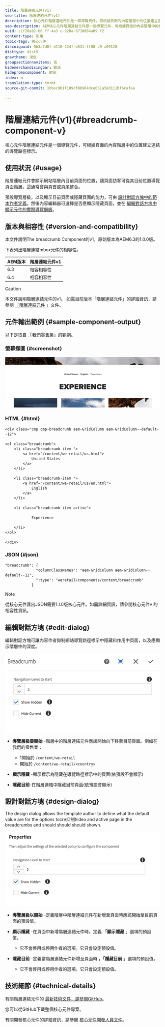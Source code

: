 ```yaml
---
title: 階層連結元件(v1)
seo-title: 階層連結元件(v1)
description: 核心元件階層連結元件是一個導覽元件，可根據頁面的內容階層中的位置建立連結的導覽路徑標示。
seo-description: AEM核心元件階層連結元件是一個導覽元件，可根據頁面的內容階層中的位置建立連結的導覽路徑標示。
uuid: c1f20a82-b6 ff-4a3 c-920a-6710084a69 f2
content-type: 引用
topic-tags: 核心元件
discoiquuid: 0b3a7d8f-d110-424f-b531-ff88 c9 a09128
disttype: dist5
gnavtheme: 淺色
groupsectionnavitems: 否
hidemerchandisingbar: 繼承
hidepromocomponent: 繼承
index: n
translation-type: tm+mt
source-git-commit: 1bbec9b1f109df88964dce051a58d111bf6cafaa

---
```



# 階層連結元件(v1){#breadcrumb-component-v}

核心元件階層連結元件是一個導覽元件，可根據頁面的內容階層中的位置建立連結的導覽路徑標示。

## 使用狀況 {#usage}

階層連結元件會顯示網站階層內目前頁面的位置，讓頁面訪客可從其目前位置導覽頁面階層。這通常會與頁首或頁尾整合。

預設導覽層級，以及顯示目前頁面或隱藏頁面的能力，可由 [設計對話方塊中的範本作者定義](breadcrumb-v1.md#main-pars_title_1995166862)。然後內容編輯器可選擇是否應顯示隱藏頁面，並在 [編輯對話方塊中顯示元件的實際導覽層級](breadcrumb-v1.md#main-pars_title)。

## 版本與相容性 {#version-and-compatibility}

本文件說明The breadcrumb Component的v1，原始版本為AEM6.3的1.0.0版。

下表列出階層連結mbox元件的相容性。

| AEM版本 | 階層連結元件v1 |
|--- |--- |
| 6.3 | 相容相容性 |
| 6.4 | 相容相容性 |

>[!CAUTION]
>
>本文件說明階層連結元件的v1。
>如需目前版本「階層連結元件」的詳細資訊，請參閱 [「階層連結元件](breadcrumb.md) 」文件。

## 元件輸出範例 {#sample-component-output}

以下是取自 [「我們零售](https://helpx.adobe.com/experience-manager/6-4/sites/developing/using/we-retail.html)業」的範例。

### 螢幕擷圖 {#screenshot}

![](assets/chlimage_1-33.png)

### HTML {#html}

```
<div class="cmp cmp-breadcrumb aem-GridColumn aem-GridColumn--default--12">

<ol class="breadcrumb">
    <li class="breadcrumb-item ">
        <a href="/content/we-retail/us.html">
            United States
        </a>
    </li>

    <li class="breadcrumb-item ">
        <a href="/content/we-retail/us/en.html">
            English
        </a>
    </li>

    <li class="breadcrumb-item active">
        
            Experience
        
    </li>
</ol>
 
</div>
```

### JSON {#json}

```
"breadcrumb": {
              "columnClassNames": "aem-GridColumn aem-GridColumn--default--12",
              ":type": "weretail/components/content/breadcrumb"
            }
```

>[!NOTE]
>
>從核心元件匯出JSON需要1.1.0版核心元件。如需詳細資訊，請參閱核心元件v [](versions.md#main-pars_title_236368006) 的相容性資訊。

## 編輯對話方塊 {#edit-dialog}

編輯對話方塊可讓內容作者抑制網站導覽路徑標示中隱藏和作用中頁面，以及應顯示階層中的深度。

![](assets/chlimage_1-34.png)

* **導覽層級要開始** -階層中的階層連結元件應該開始向下移至目前頁面。例如在我們的零售業：

   * 1開始於 `/content/we-retail`
   * 開始於 `/content/we-retail/<country>`

* **顯示隱藏** -顯示標示為隱藏在導覽路徑標示中的頁面(依預設不會顯示)
* **隱藏目前**-在階層連結中隱藏目前頁面(依預設會顯示)

## 設計對話方塊 {#design-dialog}

The design dialog allows the template author to define what the default value are for the options tocre抑制hideo and active page in the breadcrumbs and should should should shown.

![](assets/chlimage_1-35.png)

* **導覽層級以開始** -定義階層中階層連結元件在新增至頁面時應該開始至目前頁面的預設值。
* **顯示隱藏** -在頁面中新增階層連結元件時，定義 **「顯示隱藏** 」選項的預設值。

   * 它不會啓用或停用作者的選項。它只會設定預設值。

* **隱藏目前** -定義當階層連結元件新增至頁面時 **，「隱藏目前** 」選項的預設值。

   * 它不會啓用或停用作者的選項。它只會設定預設值。

## 技術細節 {#technical-details}

有關階層連結元件的 [最新技術文件，請參閱GitHub](https://github.com/adobe/aem-core-wcm-components/tree/master/content/src/content/jcr_root/apps/core/wcm/components/breadcrumb/v1/breadcrumb)。

您可以從GitHub下載整個核心元件專案。

有關開發核心元件的詳細資訊，請參閱 [核心元件開發人員文件](developing.md)。
